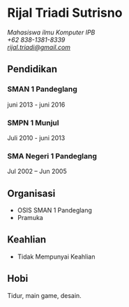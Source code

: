 # Rijal Triadi Sutrisno

*Mahasiswa ilmu Komputer IPB*\
*+62 838-1381-8339*\
*rijal.triadi@gmail.com*

## Pendidikan

### SMAN 1 Pandeglang
juni 2013 - juni 2016

### SMPN 1 Munjul
Juli 2010 - juni 2013

### SMA Negeri 1 Pandeglang
Jul 2002 – Jun 2005

## Organisasi

- OSIS SMAN 1 Pandeglang
- Pramuka

## Keahlian

- Tidak Mempunyai Keahlian

## Hobi

Tidur, main game, desain.
